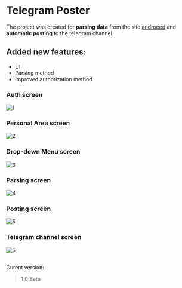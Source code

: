 # Telegram Poster
The project was created for **parsing data** from the site [androeed](https://androeed.ru/) and **automatic posting** to the telegram channel.
## Added new features:
- UI
- Parsing method
- Improved authorization method
### Auth screen
![1](https://user-images.githubusercontent.com/37832400/54864499-571e0200-4d69-11e9-8b27-157c81d679b7.PNG)
### Personal Area screen
![2](https://user-images.githubusercontent.com/37832400/54864500-571e0200-4d69-11e9-8990-fd0de68c89ae.PNG)
### Drop-down Menu screen
![3](https://user-images.githubusercontent.com/37832400/54864501-571e0200-4d69-11e9-9aa8-309b8232a874.PNG)
### Parsing screen
![4](https://user-images.githubusercontent.com/37832400/54864502-571e0200-4d69-11e9-9851-ce1b2f6a4e4a.PNG)
### Posting screen
![5](https://user-images.githubusercontent.com/37832400/54864503-571e0200-4d69-11e9-86b8-e609bdb127a0.PNG)
### Telegram channel screen
![6](https://user-images.githubusercontent.com/37832400/54864505-57b69880-4d69-11e9-9d07-84070d165629.PNG)
##
Curent version:
> 1.0 Beta
